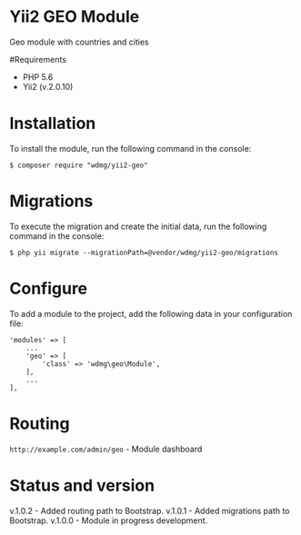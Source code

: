 # Yii2 GEO Module
Geo module with countries and cities

#Requirements 
* PHP 5.6
* Yii2 (v.2.0.10)

# Installation
To install the module, run the following command in the console:

`$ composer require "wdmg/yii2-geo"`

# Migrations
To execute the migration and create the initial data, run the following command in the console:

`$ php yii migrate --migrationPath=@vendor/wdmg/yii2-geo/migrations`

# Configure
To add a module to the project, add the following data in your configuration file:

    'modules' => [
        ...
        'geo' => [
            'class' => 'wdmg\geo\Module',
        ],
        ...
    ],

# Routing
`http://example.com/admin/geo` - Module dashboard

# Status and version
v.1.0.2 - Added routing path to Bootstrap.
v.1.0.1 - Added migrations path to Bootstrap.
v.1.0.0 - Module in progress development.